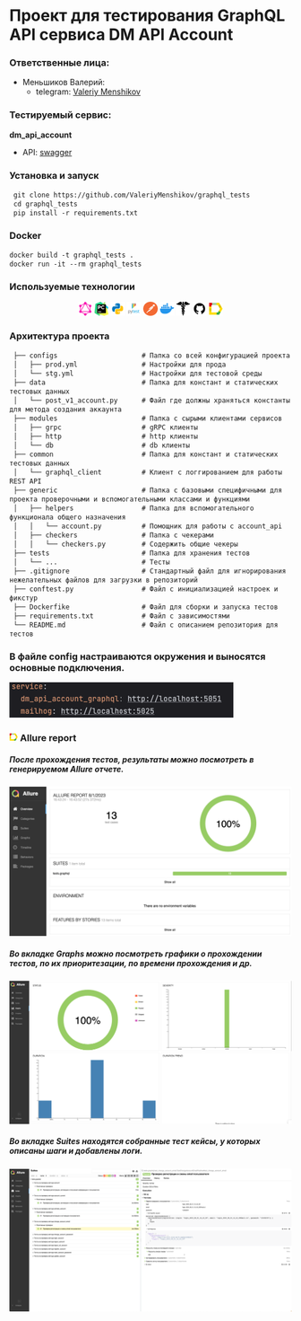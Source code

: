 # Проект для тестирования GraphQL API сервиса DM API Account


### Ответственные лица:

* Меньшиков Валерий:
  * telegram: [Valeriy Menshikov](https://t.me/valeriy_menshikov)

  

### Тестируемый сервис:
**dm_api_account**
* API: [swagger](http://5.63.153.31:5051/graphql)


### Установка и запуск
```shell
 git clone https://github.com/ValeriyMenshikov/graphql_tests
 cd graphql_tests
 pip install -r requirements.txt
```

### Docker
```shell
docker build -t graphql_tests . 
docker run -it --rm graphql_tests
```
 

### Используемые технологии
<p  align="center">
  <code><img width="5%" title="Pycharm" src="images/logo_stacks/graphql.png"></code>
  <code><img width="5%" title="Pycharm" src="images/logo_stacks/pycharm.png"></code>
  <code><img width="5%" title="Python" src="images/logo_stacks/python.png"></code>
  <code><img width="5%" title="Pytest" src="images/logo_stacks/pytest.png"></code>
  <code><img width="5%" title="Postman" src="images/logo_stacks/postman.png"></code>
  <code><img width="5%" title="Docker" src="images/logo_stacks/docker.png"></code>
  <code><img width="5%" title="Requests" src="images/logo_stacks/requests.png"></code>
  <code><img width="5%" title="GitHub" src="images/logo_stacks/github.png"></code>
  <code><img width="5%" title="Allure Report" src="images/logo_stacks/allure_report.png"></code>
</p>

### Архитектура проекта

```
 ├── configs                     # Папка со всей конфигурацией проекта
 │   ├── prod.yml                # Настройки для прода
 │   └── stg.yml                 # Настройки для тестовой среды
 ├── data                        # Папка для констант и статических тестовых данных
 │   └── post_v1_account.py      # Файл где должны храняться константы для метода создания аккаунта
 ├── modules                     # Папка с сырыми клиентами сервисов
 │   ├── grpc                    # gRPC клиенты
 │   ├── http                    # http клиенты
 │   └── db                      # db клиенты
 ├── common                      # Папка для констант и статических тестовых данных
 │   └── graphql_client          # Клиент с логгированием для работы REST API
 ├── generic                     # Папка с базовыми специфичными для проекта проверочными и вспомогательными классами и функциями
 │   ├── helpers                 # Папка для вспомогательного функционала общего назначения 
 │   │   └── account.py          # Помощник для работы с account_api
 │   ├── checkers                # Папка с чекерами
 │   │   └── сheckers.py         # Содержить общие чекеры
 ├── tests                       # Папка для хранения тестов
 │   └── ...                     # Тесты
 ├── .gitignore                  # Стандартный файл для игнорирования нежелательных файлов для загрузки в репозиторий
 ├── conftest.py                 # Файл с инициализацией настроек и фикстур
 ├── Dockerfike                  # Файл для сборки и запуска тестов
 ├── requirements.txt            # Файл с зависимостями
 └── README.md                   # Файл с описанием репозитория для тестов
```
### В файле config настраиваются окружения и выносятся основные подключения.
![This is an image](images/screenshots/config.png)



### <img width="3%" title="Allure Report" src="images/logo_stacks/allure_report.png"> Allure report
##### После прохождения тестов, результаты можно посмотреть в генерируемом Allure отчете.
![This is an image](images/screenshots/allure-report.png)

##### Во вкладке Graphs можно посмотреть графики о прохождении тестов, по их приоритезации, по времени прохождения и др.
![This is an image](images/screenshots/allure-graphs.png)

##### Во вкладке Suites находятся собранные тест кейсы, у которых описаны шаги и добавлены логи.
![This is an image](images/screenshots/allure-suites.png)


